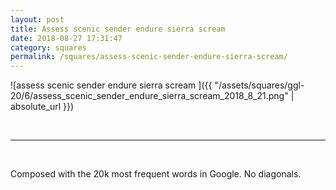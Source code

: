 ```yaml
---
layout: post
title: Assess scenic sender endure sierra scream
date: 2018-08-27 17:31:47
category: squares
permalink: /squares/assess-scenic-sender-endure-sierra-scream/ 
---
```


![assess scenic sender endure sierra scream ]({{ "/assets/squares/ggl-20/6/assess_scenic_sender_endure_sierra_scream_2018_8_21.png" | absolute_url }})

&nbsp;

---

&nbsp;

Composed with the 20k most frequent words in Google. No diagonals.

